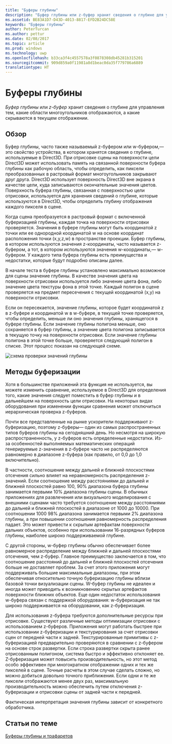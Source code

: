 ```yaml
---
title: "Буферы глубины"
description: "Буфер глубины или z-буфер хранит сведения о глубине для управления тем, какие области многоугольников отображаются, а какие скрываются в текущем отображении."
ms.assetid: BE83A1D7-D43D-4013-8817-EFD2B24DC58E
keywords: "Буферы глубины"
author: PeterTurcan
ms.author: pettur
ms.date: 02/08/2017
ms.topic: article
ms.prod: windows
ms.technology: uwp
ms.openlocfilehash: b33ca3f4c4557578a3f0878308db45281b315201
ms.sourcegitcommit: 909d859a0f11981a8d1beac0da35f779786a6889
translationtype: HT
---
```

# <a name="depth-buffers"></a>Буферы глубины


*Буфер глубины* или *z-буфер* хранит сведения о глубине для управления тем, какие области многоугольников отображаются, а какие скрываются в текущем отображении.

## <a name="span-idoverviewspanspan-idoverviewspanspan-idoverviewspanoverview"></a><span id="Overview"></span><span id="overview"></span><span id="OVERVIEW"></span>Обзор


Буфер глубины, часто также называемый z-буфером или w-буфером,— это свойство устройства, в котором хранятся сведения о глубине, используемые в Direct3D. При отрисовке сцены на поверхности цели Direct3D может использовать память на связанной поверхности буфера глубины как рабочую область, чтобы определить, как пиксели преобразованных в растровый формат многоугольников закрывают друг друга. Direct3D использует поверхность Direct3D вне экрана в качестве цели, куда записываются окончательные значения цветов. Поверхность буфера глубины, связанная с поверхностью цели отрисовки, используется для хранения сведений о глубине, которые используются в Direct3D, чтобы определить глубину отображения каждого пикселя в сцене.

Когда сцена преобразуется в растровый формат с включенной буферизацией глубины, каждая точка на поверхности отрисовки проверяется. Значения в буфере глубины могут быть координатой z точки или ее однородной координатой w на основе координат расположения точки (x,y,z,w) в пространстве проекции. Буфер глубины, в котором используются значения z-координаты, часто называется z-буфером, а тот, в котором используются значения w-координаты,— w-буфером. У каждого типа буфера глубины есть преимущества и недостатки, которые будут подробно описаны далее.

В начале теста в буфере глубины установлено максимально возможное для сцены значение глубины. В качестве значения цвета на поверхности отрисовки используется либо значение цвета фона, либо значение цвета текстуры фона в этой точке. Каждый полигон в сцене проверяется на предмет пересечения с текущей координатой (x,y) на поверхности отрисовки.

Если он пересекается, значение глубины, которое будет координатой z в z-буфере и координатой w в w-буфере, в текущей точке проверяется, чтобы определить, меньше ли оно значения глубины, хранящегося в буфере глубины. Если значение глубины полигона меньше, оно сохраняется в буфер глубины, а значение цвета полигона записывается в текущую точку на поверхности отрисовки. Если значение глубины полигона в этой точке больше, проверяется следующий полигон в списке. Этот процесс показан на следующей схеме.

![схема проверки значений глубины](images/zbuffer.png)

## <a name="span-idbufferingtechniquesspanspan-idbufferingtechniquesspanspan-idbufferingtechniquesspanbuffering-techniques"></a><span id="Buffering_techniques"></span><span id="buffering_techniques"></span><span id="BUFFERING_TECHNIQUES"></span>Методы буферизации


Хотя в большинстве приложений эта функция не используется, вы можете изменить сравнение, используемое в Direct3D для определения того, какие значения следует поместить в буфер глубины и в дальнейшем на поверхность цели отрисовки. На некоторых видах оборудования при изменении функции сравнения может отключиться иерархическая проверка z-буферов.

Почти все представленные на рынке ускорители поддерживают z-буферизацию, поэтому z-буферы— один из самых распространенных типов буферов глубины на сегодняшний день. Но несмотря на широкую распространенность, у z-буферов есть определенные недостатки. Из-за особенностей выполняемых математических операций генерируемые z-значения в z-буфере часто не распределяются равномерно в диапазоне z-буфера (как правило, от 0,0 до 1,0 включительно).

В частности, соотношение между дальней и ближней плоскостями отсечения сильно влияет на неравномерность распределения z-значений. Если соотношение между расстояниями до дальней и ближней плоскостей равно 100, 90% диапазона буфера глубины занимается первыми 10% диапазона глубины сцены. В обычных приложениях для развлечения или визуального моделирования с внешними сценами часто требуется соотношение между расстояниями до дальней и ближней плоскостей в диапазоне от 1000 до 10000. При соотношении 1000 98% диапазона занимается первыми 2% диапазона глубины, а при повышении соотношения равномерность распределения падает. Это может привести к скрытым артефактам поверхности дальних объектов, особенно при использовании 16-разрядных буферов глубины, наиболее широко поддерживаемой глубине.

С другой стороны, w-буфер глубины обычно обеспечивает более равномерное распределение между ближней и дальней плоскостями отсечения, чем z-буфер. Главное преимущество заключается в том, что соотношение расстояний до дальней и ближней плоскостей отсечения больше не доставляет проблем. За счет этого приложения могут поддерживать большие максимальные диапазоны, при этом обеспечивая относительно точную буферизацию глубины вблизи базовой точки визуализации сцены. W-буфер глубины не идеален и иногда может приводить к возникновению скрытых артефактов поверхности ближних объектов. Еще один недостаток использования w-буфера связан с поддержкой оборудования: w-буферизация не так широко поддерживается на оборудовании, как z-буферизация.

Для использования z-буфера требуются дополнительные ресурсы при отрисовке. Существуют различные методы оптимизации отрисовки с использованием z-буферов. Приложения могут работать быстрее при использовании z-буферизации и текстурирования за счет отрисовки сцен от передней части к задней. Текстурированные примитивы с z-буферизацией предварительно проверяются в сравнении с z-буфером на основе строк развертки. Если строка развертки скрыта ранее отрисованным полигоном, система быстро и эффективно отклоняет ее. Z-буферизация может повысить производительность, но этот метод особо эффективен при многократном отображении одних и тех же пикселей в сцене. Точные расчеты в этом случае сделать сложно, но можно добиться довольно точного приближения. Если одни и те же пиксели отображаются менее двух раз, максимальную производительность можно обеспечить путем отключения z-буферизации и отрисовки сцены от задней части к передней.

Фактическая интерпретация значения глубины зависит от конкретного обработчика.

## <a name="span-idrelated-topicsspanrelated-topics"></a><span id="related-topics"></span>Статьи по теме


[Буферы глубины и трафаретов](depth-and-stencil-buffers.md)

 

 




